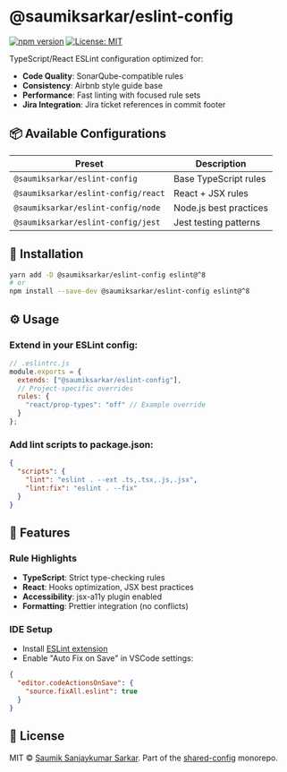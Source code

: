 # @saumiksarkar/eslint-config

[![npm version](https://img.shields.io/npm/v/@saumiksarkar/eslint-config)](https://www.npmjs.com/package/@saumiksarkar/eslint-config)
[![License: MIT](https://img.shields.io/badge/License-MIT-blue.svg)](LICENSE)

TypeScript/React ESLint configuration optimized for:
- **Code Quality**: SonarQube-compatible rules
- **Consistency**: Airbnb style guide base
- **Performance**: Fast linting with focused rule sets
- **Jira Integration**: Jira ticket references in commit footer

## 📦 Available Configurations

| Preset | Description |
|--------|-------------|
| `@saumiksarkar/eslint-config` | Base TypeScript rules |
| `@saumiksarkar/eslint-config/react` | React + JSX rules |
| `@saumiksarkar/eslint-config/node` | Node.js best practices |
| `@saumiksarkar/eslint-config/jest` | Jest testing patterns |

## 🚀 Installation

```bash
yarn add -D @saumiksarkar/eslint-config eslint@^8
# or
npm install --save-dev @saumiksarkar/eslint-config eslint@^8
```

## ⚙️ Usage

### Extend in your ESLint config:

```js
// .eslintrc.js
module.exports = {
  extends: ["@saumiksarkar/eslint-config"],
  // Project-specific overrides
  rules: {
    "react/prop-types": "off" // Example override
  }
};
```

### Add lint scripts to package.json:

```json
{
  "scripts": {
    "lint": "eslint . --ext .ts,.tsx,.js,.jsx",
    "lint:fix": "eslint . --fix"
  }
}
```

## 🔧 Features

### Rule Highlights

- **TypeScript**: Strict type-checking rules
- **React**: Hooks optimization, JSX best practices
- **Accessibility**: jsx-a11y plugin enabled
- **Formatting**: Prettier integration (no conflicts)

### IDE Setup

- Install [ESLint extension](https://marketplace.visualstudio.com/items?itemName=dbaeumer.vscode-eslint)
- Enable "Auto Fix on Save" in VSCode settings:

```json
{
  "editor.codeActionsOnSave": {
    "source.fixAll.eslint": true
  }
}
```

## 📜 License

MIT © [Saumik Sanjaykumar Sarkar](https://github.com/SaumikSarkar).
Part of the [shared-config](https://github.com/SaumikSarkar/shared-config) monorepo.
